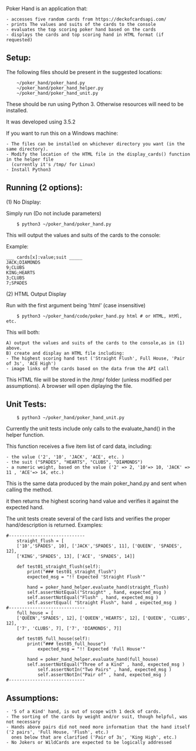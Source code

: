 Poker Hand is an application that:

	- accesses five random cards from https://deckofcardsapi.com/
	- prints The values and suits of the cards to the console
	- evaluates the top scoring poker hand based on the cards
	- displays the cards and top scoring hand in HTML format (if requested)


## Setup:
The following files should be present in the suggested locations:
```
	~/poker_hand/poker_hand.py
	~/poker_hand/poker_hand_helper.py
	~/poker_hand/poker_hand_unit.py
```

These should be run using Python 3.  Otherwise resources will need to be installed.

It was developed using 3.5.2

If you want to run this on a Windows machine:

	- The files can be installed on whichever directory you want (in the same directory).
	- Modify the location of the HTML file in the display_cards() function in the helper file 
	  (currently it's /tmp/ for Linux)
	- Install Python3
	



## Running (2 options):
(1) No Display:

Simply run (Do not include parameters)
```
	$ python3 ~/poker_hand/poker_hand.py
```
This will output the values and suits of the cards to the console:

Example:
```
___ cards[x]:value;suit _____
JACK;DIAMONDS
9;CLUBS
KING;HEARTS
3;CLUBS
7;SPADES
```
(2) HTML Output Display

Run with the first argument being 'html' (case insensitive)
```
	$ python3 ~/poker_hand/code/poker_hand.py html # or HTML, HtMl, etc.
```
This will both:

	A) output the values and suits of the cards to the console,as in (1) above.
	B) create and display an HTML file including:
	- The highest scoring hand test ('Straight Flush', Full House, 'Pair of 3s', 'ACE High')
	- image links of the cards based on the data from the API call

This HTML file will be stored in the /tmp/ folder (unless modified per assumptions).  A browser will open diplaying the file.


## Unit Tests:

```
	$ python3 ~/poker_hand/poker_hand_unit.py
```
Currently the unit tests include only calls to the evaluate_hand() in the helper function.

This function receives a five item list of card data, including:
	
	- the value ('2', '10', 'JACK', 'ACE', etc. )
	- the suit ("SPADES", "HEARTS", "CLUBS", "DIAMONDS")
	- a numeric weight, based on the value ('2' => 2, '10'=> 10, 'JACK' => 11 , 'ACE'=> 14, etc.)

This is the same data produced by the main poker_hand.py and sent when calling the method.

it then returns the highest scoring hand value and verifies it against the expected hand.

The unit tests create several of the card lists and verifies the proper hand/description is returned.
Examples:
```
#-----------------------------
	straight_flush = [
	['10','SPADES', 10], ['JACK','SPADES', 11], ['QUEEN', 'SPADES', 12],
	['KING','SPADES', 13], ['ACE', 'SPADES', 14]]

	def test01_straight_flush(self):
		print("### test01_straight_flush")
		expected_msg = "!! Expected 'Straight Flush'"

		hand = poker_hand_helper.evaluate_hand(straight_flush)
		self.assertNotEqual("Straight" , hand, expected_msg )
		self.assertNotEqual("Flush" , hand, expected_msg )
		self.assertEqual( "Straight Flush", hand , expected_msg )
#-----------------------------
	full_house = [
	['QUEEN','SPADES', 12], ['QUEEN','HEARTS', 12], ['QUEEN', 'CLUBS', 12],
	['7', 'CLUBS', 7], ['7', 'DIAMONDS', 7]]

	def test05_full_house(self):
		print("### test05_full_house")
       		expected_msg = "!! Expected 'Full House'"

		hand = poker_hand_helper.evaluate_hand(full_house)
		self.assertNotEqual("Three of a Kind" , hand, expected_msg )
        	self.assertNotIn("Two Pairs" , hand, expected_msg )
        	self.assertNotIn("Pair of" , hand, expected_msg )
#-----------------------------
```
## Assumptions:
	- '5 of a Kind' hand, is out of scope with 1 deck of cards.
	- The sorting of the cards by weight and/or suit, though helpful, was not necessary
	- Hands above pairs did not need more information that the hand itself ('2 pairs', 'Full House, 'Flush', etc.)
  	  ones below that are clarified ('Pair of 3s', 'King High', etc.)
	- No Jokers or WildCards are expected to be logically addressed
